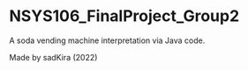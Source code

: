 # NSYS106_FinalProject_Group2

A soda vending machine interpretation via Java code.

Made by sadKira (2022)
